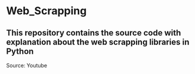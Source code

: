 # Web_Scrapping
## This repository contains the source code with explanation about the web scrapping libraries in Python
Source: Youtube
